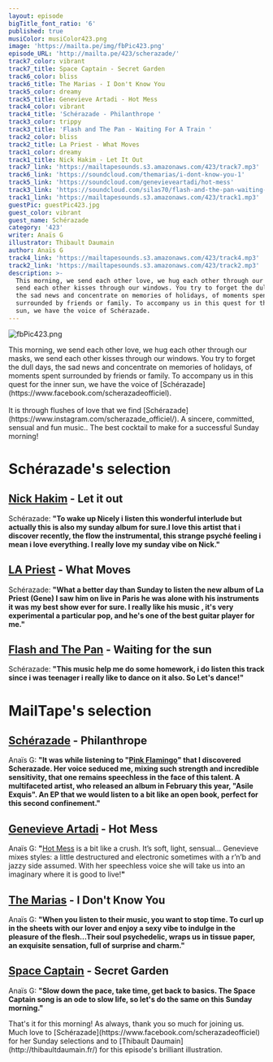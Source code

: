 ```yaml
---
layout: episode
bigTitle_font_ratio: '6'
published: true
musiColor: musiColor423.png
image: 'https://mailta.pe/img/fbPic423.png'
episode_URL: 'http://mailta.pe/423/scherazade/'
track7_color: vibrant
track7_title: Space Captain - Secret Garden
track6_color: bliss
track6_title: The Marias - I Don't Know You
track5_color: dreamy
track5_title: Genevieve Artadi - Hot Mess
track4_color: vibrant
track4_title: 'Schérazade - Philanthrope '
track3_color: trippy
track3_title: 'Flash and The Pan - Waiting For A Train '
track2_color: bliss
track2_title: La Priest - What Moves
track1_color: dreamy
track1_title: Nick Hakim - Let It Out
track7_link: 'https://mailtapesounds.s3.amazonaws.com/423/track7.mp3'
track6_link: 'https://soundcloud.com/themarias/i-dont-know-you-1'
track5_link: 'https://soundcloud.com/genevieveartadi/hot-mess'
track3_link: 'https://soundcloud.com/silas70/flash-and-the-pan-waiting-for'
track1_link: 'https://mailtapesounds.s3.amazonaws.com/423/track1.mp3'
guestPic: guestPic423.jpg
guest_color: vibrant
guest_name: Schérazade
category: '423'
writer: Anaïs G
illustrator: Thibault Daumain
author: Anaïs G
track4_link: 'https://mailtapesounds.s3.amazonaws.com/423/track4.mp3'
track2_link: 'https://mailtapesounds.s3.amazonaws.com/423/track2.mp3'
description: >-
  This morning, we send each other love, we hug each other through our masks, we
  send each other kisses through our windows. You try to forget the dull days,
  the sad news and concentrate on memories of holidays, of moments spent
  surrounded by friends or family. To accompany us in this quest for the inner
  sun, we have the voice of Schérazade.
---
```

![fbPic423.png]({{site.baseurl}}/img/fbPic423.png)

<p id="introduction">This morning, we send each other love, we hug each other through our masks, we send each other kisses through our windows. You try to forget the dull days, the sad news and concentrate on memories of holidays, of moments spent surrounded by friends or family. To accompany us in this quest for the inner sun, we have the voice of [Schérazade](https://www.facebook.com/scherazadeofficiel).
<br><br>
It is through flushes of love that we find [Schérazade](https://www.instagram.com/scherazade_officiel/). A sincere, committed, sensual and fun music.. The best cocktail to make for a successful Sunday morning!
</p>


# Schérazade's selection

## [Nick Hakim](https://nickhakim.com/) - Let it out 
Schérazade: **"**To wake up Nicely i listen this wonderful interlude but actually this is also my sunday album for sure.I love this artist that i discover recently, the flow the instrumental, this strange psyché feeling i mean i love everything. I really love my sunday vibe on Nick.**"**

## [LA Priest](https://www.facebook.com/trulylapriest) - What Moves
Schérazade: **"**What a better day than Sunday to listen the new album of La Priest (Gene) I saw him on live in Paris he was alone with his instruments it was my best show ever for sure. I really like his music , it's very experimental a particular pop, and he's one of the best guitar player for me.**"**

## [Flash and The Pan](https://fr.wikipedia.org/wiki/Flash_and_the_Pan) - Waiting for the sun
Schérazade: **"**This music help me do some homework, i do listen this track since i was teenager i really like to dance on it also. So Let's dance!**"**


# MailTape's selection

## [Schérazade](https://www.instagram.com/scherazade_officiel/) - Philanthrope
Anaïs G: **"**It was while listening to "[Pink Flamingo](https://www.youtube.com/watch?v=CwlGzDQPDHU)" that I discovered Scherazade. Her voice seduced me, mixing such strength and incredible sensitivity, that one remains speechless in the face of this talent. A multifaceted artist, who released an album in February this year, "Asile Exquis". An EP that we would listen to a bit like an open book, perfect for this second confinement.**"**

## [Genevieve Artadi](https://www.facebook.com/genevieveartadi) - Hot Mess
Anaïs G: **"**[Hot Mess](https://www.youtube.com/watch?v=zK7PdFDhKvE) is a bit like a crush. It’s soft, light, sensual... Genevieve mixes styles: a little destructured and electronic sometimes with a r’n’b and jazzy side assumed. With her speechless voice she will take us into an imaginary where it is good to live!**"**

## [The Marias](https://www.themarias.us/) - I Don't Know You
Anaïs G: **"**When you listen to their music, you want to stop time. To curl up in the sheets with our lover and enjoy a sexy vibe to indulge in the pleasure of the flesh...Their soul psychedelic, wraps us in tissue paper, an exquisite sensation, full of surprise and charm.**"**

## [Space Captain](https://spacecaptainofficial.bandcamp.com/album/secret-garden-back-of-my-mind) - Secret Garden
Anaïs G: **"**Slow down the pace, take time, get back to basics. The Space Captain song is an ode to slow life, so let's do the same on this Sunday morning.**"**


<p id="outroduction">That's it for this morning! As always, thank you so much for joining us. Much love to [Schérazade](https://www.facebook.com/scherazadeofficiel) for her Sunday selections and to [Thibault Daumain](http://thibaultdaumain.fr/) for this episode's brilliant illustration. </p>
